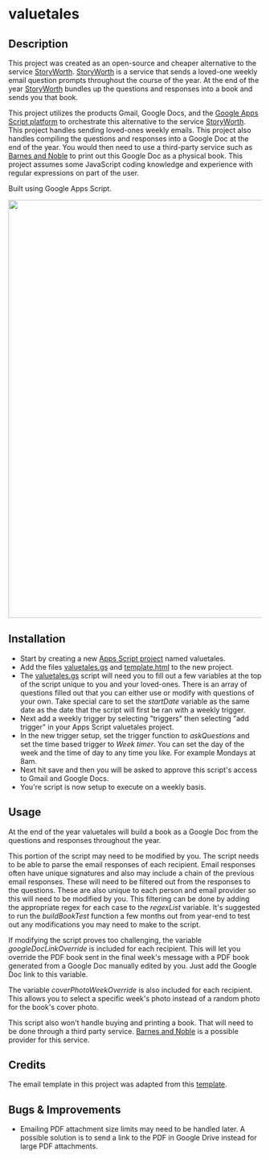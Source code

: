 # valuetales

## Description

This project was created as an open-source and cheaper alternative to the service [StoryWorth](https://welcome.storyworth.com/). [StoryWorth](https://welcome.storyworth.com/) is a service that sends a loved-one weekly email question prompts throughout the course of the year. At the end of the year [StoryWorth](https://welcome.storyworth.com/) bundles up the questions and responses into a book and sends you that book.

This project utilizes the products Gmail, Google Docs, and the [Google Apps Script platform](https://developers.google.com/apps-script) to orchestrate this alternative to the service [StoryWorth](https://welcome.storyworth.com/). This project handles sending loved-ones weekly emails. This project also handles compiling the questions and responses into a Google Doc at the end of the year. You would then need to use a third-party service such as [Barnes and Noble](https://press.barnesandnoble.com/print-on-demand) to print out this Google Doc as a physical book. This project assumes some JavaScript coding knowledge and experience with regular expressions on part of the user.

Built using Google Apps Script.

<div align="center">
  <picture>
    <img src="https://github.com/user-attachments/assets/c058395e-7cd1-46ad-83e9-e6523d857d5d" width="830px">
  </picture>
</div>

## Installation

- Start by creating a new [Apps Script project](https://script.google.com/) named valuetales.
- Add the files [valuetales.gs](./valuetales.gs) and [template.html](./template.html) to the new project.
- The [valuetales.gs](./valuetales.gs) script will need you to fill out a few variables at the top of the script unique to you and your loved-ones. There is an array of questions filled out that you can either use or modify with questions of your own. Take special care to set the _startDate_ variable as the same date as the date that the script will first be ran with a weekly trigger.
- Next add a weekly trigger by selecting "triggers" then selecting "add trigger" in your Apps Script valuetales project.
- In the new trigger setup, set the trigger function to _askQuestions_ and set the time based trigger to _Week timer_. You can set the day of the week and the time of day to any time you like. For example Mondays at 8am.
- Next hit save and then you will be asked to approve this script's access to Gmail and Google Docs.
- You're script is now setup to execute on a weekly basis.

## Usage

At the end of the year valuetales will build a book as a Google Doc from the questions and responses throughout the year.

This portion of the script may need to be modified by you. The script needs to be able to parse the email responses of each recipient. Email responses often have unique signatures and also may include a chain of the previous email responses. These will need to be filtered out from the responses to the questions. These are also unique to each person and email provider so this will need to be modified by you. This filtering can be done by adding the appropriate regex for each case to the _regexList_ variable. It's suggested to run the _buildBookTest_ function a few months out from year-end to test out any modifications you may need to make to the script.

If modifying the script proves too challenging, the variable _googleDocLinkOverride_ is included for each recipient. This will let you override the PDF book sent in the final week's message with a PDF book generated from a Google Doc manually edited by you. Just add the Google Doc link to this variable.

The variable _coverPhotoWeekOverride_ is also included for each recipient. This allows you to select a specific week's photo instead of a random photo for the book's cover photo.

This script also won't handle buying and printing a book. That will need to be done through a third party service. [Barnes and Noble](https://press.barnesandnoble.com/print-on-demand) is a possible provider for this service.

## Credits

The email template in this project was adapted from this [template](https://github.com/leemunroe/responsive-html-email-template).

## Bugs & Improvements

- Emailing PDF attachment size limits may need to be handled later. A possible solution is to send a link to the PDF in Google Drive instead for large PDF attachments.
